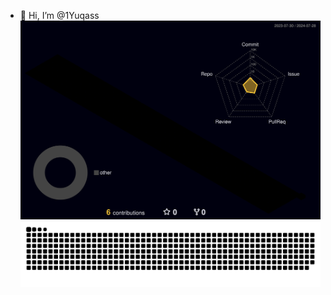 - 👋 Hi, I’m @1Yuqass
![](./profile-3d-contrib/profile-night-rainbow.svg)
![snake gif](https://github.com/1Yuqass/1Yuqass/blob/output/github-contribution-grid-snake.svg)
